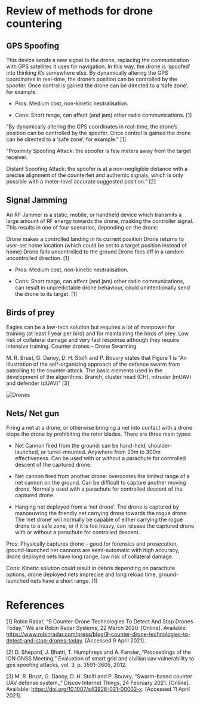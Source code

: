 # Review of methods for drone countering

## GPS Spoofing
This device sends a new signal to the drone, replacing the communication with GPS satellites it uses for navigation. In this way, the drone is ‘spoofed’ into thinking it’s somewhere else. By dynamically altering the GPS coordinates in real-time, the drone’s position can be controlled by the spoofer. Once control is gained the drone can be directed to a ‘safe zone’, for example.

* Pros: Medium cost, non-kinetic neutralisation.

* Cons: Short range, can affect (and jam) other radio communications. [1]

“By dynamically altering the GPS coordinates in real-time, the drone’s position can be controlled by the spoofer. Once control is gained the drone can be directed to a ‘safe zone’, for example.” [1]


“Proximity Spoofing Attack: the spoofer is few meters away from the target receiver.

Distant Spoofing Attack: the spoofer is at a non-negligible distance with a precise alignment of the counterfeit and authentic signals, which is only possible with a meter-level accurate suggested position.” [2]


## Signal Jamming

An RF Jammer is a static, mobile, or handheld device which transmits a large amount of RF energy towards the drone, masking the controller signal. This results in one of four scenarios, depending on the drone:

Drone makes a controlled landing in its current position
Drone returns to user-set home location (which could be set to a target position instead of home)
Drone falls uncontrolled to the ground
Drone flies off in a random uncontrolled direction. [1]
 
* Pros: Medium cost, non-kinetic neutralisation.

* Cons: Short range, can affect (and jam) other radio communications, can result in unpredictable drone behaviour, could unintentionally send the drone to its target. [1]

## Birds of prey
Eagles can be a low-tech solution but requires a lot of manpower for training (at least 1 year per bird) and for maintaining the birds of prey.
Low risk of collateral damage and very fast response although they require intensive training.
Counter drones – Drone Swarming

M. R. Brust, G. Danoy, D. H. Stolfi and P. Bouvry states that Figure 1 is 
“An Illustration of the self-organizing approach of the defence swarm from patrolling to the counter-attack. The basic elements used in the development of the algorithms: Branch, cluster head (CH), intruder (mUAV) and defender (dUAV)” [3]



![Drones](https://media.springernature.com/full/springer-static/image/art%3A10.1007%2Fs43926-021-00002-x/MediaObjects/43926_2021_2_Fig1_HTML.png)




## Nets/ Net gun
Firing a net at a drone, or otherwise bringing a net into contact with a drone stops the drone by prohibiting the rotor blades. There are three main types:

* Net Cannon fired from the ground: can be hand-held, shoulder-launched, or turret-mounted. Anywhere from 20m to 300m effectiveness. Can be used with or without a parachute for controlled descent of the captured drone.

* Net cannon fired from another drone: overcomes the limited range of a net cannon on the ground. Can be difficult to capture another moving drone. Normally used with a parachute for controlled descent of the captured drone.

* Hanging net deployed from a ‘net drone’. The drone is captured by manoeuvring the friendly net carrying drone towards the rogue drone. The ‘net drone’ will normally be capable of either carrying the rogue drone to a safe zone, or if it is too heavy, can release the captured drone with or without a parachute for controlled descent.
 
Pros: Physically captures drone – good for forensics and prosecution, ground-launched net cannons are semi-automatic with high accuracy, drone deployed nets have long range, low risk of collateral damage.

Cons: Kinetic solution could result in debris depending on parachute options, drone deployed nets imprecise and long reload time, ground-launched nets have a short range. [1]

# References

[1] 	Robin Radar, “9 Counter-Drone Technologies To Detect And Stop Drones Today,” We are Robin Radar Systems, 22 March 2020. [Online]. Available: https://www.robinradar.com/press/blog/9-counter-drone-technologies-to-detect-and-stop-drones-today. [Accessed 9 April 2021].

[2] 	D. Shepard, J. Bhatti, T. Humphreys and A. Fansler, “Proceedings of the ION GNSS Meeting,” Evaluation of smart grid and civilian uav vulnerability to gps spoofing attacks, vol. 3, p. 3591–3605, 2012. 

[3] 	M. R. Brust, G. Danoy, D. H. Stolfi and P. Bouvry, “Swarm-based counter UAV defense system.,” Discov Internet Things, 24 February 2021. [Online]. Available: https://doi.org/10.1007/s43926-021-00002-x. [Accessed 11 April 2021].



